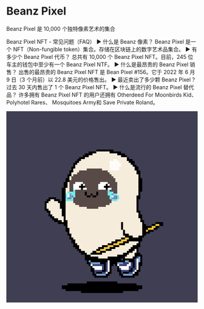 # Beanz Pixel

Beanz Pixel 是 10,000 个独特像素艺术的集合

Beanz Pixel NFT - 常见问题（FAQ）
▶ 什么是 Beanz 像素？
Beanz Pixel 是一个 NFT（Non-fungible token）集合。存储在区块链上的数字艺术品集合。
▶ 有多少个 Beanz Pixel 代币？
总共有 10,000 个 Beanz Pixel NFT。目前，245 位车主的钱包中至少有一个 Beanz Pixel NTF。
▶ 什么是最昂贵的 Beanz Pixel 销售？
出售的最昂贵的 Beanz Pixel NFT 是 Bean Pixel #156。它于 2022 年 6 月 9 日（3 个月前）以 22.8 美元的价格售出。
▶ 最近卖出了多少颗 Beanz Pixel？
过去 30 天内售出了 1 个 Beanz Pixel NFT。
▶ 什么是流行的 Beanz Pixel 替代品？
许多拥有 Beanz Pixel NFT 的用户还拥有 Otherdeed For Moonbirds Kid、 Polyhotel Rares、 Mosquitoes Army和 Save Private Roland。

![nft](unnamed.png)
